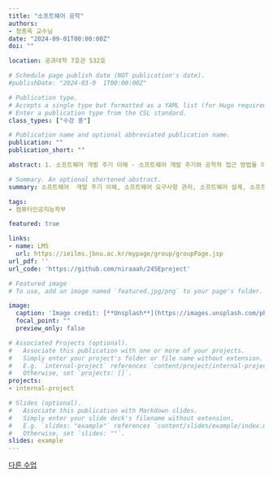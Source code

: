 ```yaml
---
title: "소프트웨어 공학"
authors:
- 정종욱 교수님
date: "2024-09-01T00:00:00Z"
doi: ""

location: 공과대학 7호관 532호

# Schedule page publish date (NOT publication's date).
#publishDate: "2024-03-0  1T00:00:00Z"

# Publication type.
# Accepts a single type but formatted as a YAML list (for Hugo requirements).
# Enter a publication type from the CSL standard.
class_types: ["수강 중"]

# Publication name and optional abbreviated publication name.
publication: ""
publication_short: ""

abstract: 1. 소프트웨어 개발 주기 이해 - 소프트웨어 개발 주기와 공학적 접근 방법을 이해하고, 요구사항 분석, 설계, 구현, 테스트, 배포 및 유지보수 단계를 포괄적으로 학습한다. 2. 소프트웨어 요구사항 관리 - 요구사항의 수집, 분석, 문서화, 추적 및 관리 기법을 학습하여 효율적이고 명확한 요구사항 정의의 중요성을 이해하고 실제 프로젝트에 적용한다. 3. 소프트웨어 설계 기술 - 소프트웨어 설계의 다양한 기법과 원칙에 대해 학습하고, 소프트웨어 아키텍처의 중요성과 올바른 설계 결정이 전체 개발 프로세스에 미치는 영향을 이해한다. 4. 소프트웨어 테스트 - 테스트 기법, 테스트 케이스 작성, 오류 추적 및 수정 등 소프트웨어 품질 향상을 위한 테스트 기법과 전략을 배우고, 실제 프로젝트에서 테스트 수행 능력을 향상시킨다. 5. 소프트웨어 프로젝트 관리 - 프로젝트 계획, 일정 관리, 리스크 관리, 팀 협업 등 소프트웨어 프로젝트 관리 기술을 습득하여 프로젝트의 성공적인 완수를 목표로 한다. 6. 실무적인 소프트웨어 프로젝트 경험 - 수강생들은 팀 프로젝트를 통해 실제 소프트웨어 개발 경험을 쌓고, 현업에서 요구되는 협업 능력과 문제 해결 능력을 향상시킨다.

# Summary. An optional shortened abstract.
summary: 소프트웨어  개발 주기 이해, 소프트웨어 요구사항 관리, 소프트웨어 설계, 소프트웨어 테스트, 소프트웨어 프로젝트 관리에 대해 배우고 실무적인 소프트웨어 프로젝트를 경험한다.

tags:
- 컴퓨터인공지능학부

featured: true

links:
- name: LMS
  url: https://ieilms.jbnu.ac.kr/mypage/group/groupPage.jsp
url_pdf: ''
url_code: 'https://github.com/niraaah/24SEproject'

# Featured image
# To use, add an image named `featured.jpg/png` to your page's folder.

image:
  caption: 'Image credit: [**Unsplash**](https://images.unsplash.com/photo-1581090698603-a8a626ffdc14?q=80&w=2670&auto=format&fit=crop&ixlib=rb-4.0.3&ixid=M3wxMjA3fDB8MHxwaG90by1wYWdlfHx8fGVufDB8fHx8fA%3D%3D)'
  focal_point: ""
  preview_only: false

# Associated Projects (optional).
#   Associate this publication with one or more of your projects.
#   Simply enter your project's folder or file name without extension.
#   E.g. `internal-project` references `content/project/internal-project/index.md`.
#   Otherwise, set `projects: []`.
projects:
- internal-project

# Slides (optional).
#   Associate this publication with Markdown slides.
#   Simply enter your slide deck's filename without extension.
#   E.g. `slides: "example"` references `content/slides/example/index.md`.
#   Otherwise, set `slides: ""`.
slides: example
---
```


[다른 수업](/publication/webser/)
